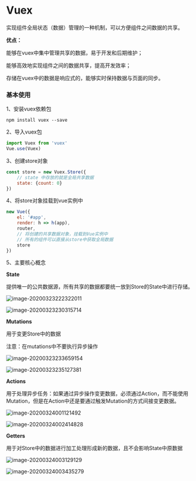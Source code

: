 # Vuex

实现组件全局状态（数据）管理的一种机制，可以方便组件之间数据的共享。

**优点：**

能够在vuex中集中管理共享的数据，易于开发和后期维护；

能够高效地实现组件之间的数据共享，提高开发效率；

存储在vuex中的数据是响应式的，能够实时保持数据与页面的同步。

### 基本使用

1、安装vuex依赖包

```shell
npm install vuex --save
```

2、导入vuex包

```javascript
import Vuex from 'vuex'
Vue.use(Vuex)
```

3、创建store对象

```javascript
const store = new Vuex.Store({
	// state 中存放的就是全局共享数据
	state: {count: 0}
})
```

4、将store对象挂载到vue实例中

```javascript
new Vue({
	el: '#app',
    render: h => h(app),
	router,
    // 将创建的共享数据对象，挂载到Vue实例中
    // 所有的组件可以直接从store中获取全局数据
    store
})
```

5、主要核心概念

**State** 

提供唯一的公共数据源，所有共享的数据都要统一放到Store的State中进行存储。

![image-20200323222322011](C:\Users\15740\AppData\Roaming\Typora\typora-user-images\image-20200323222322011.png)

![image-20200323230315714](C:\Users\15740\AppData\Roaming\Typora\typora-user-images\image-20200323230315714.png)

**Mutations**

用于变更Store中的数据

注意：在mutations中不要执行异步操作

![image-20200323233659154](C:\Users\15740\AppData\Roaming\Typora\typora-user-images\image-20200323233659154.png)

![image-20200323235127381](C:\Users\15740\AppData\Roaming\Typora\typora-user-images\image-20200323235127381.png)

**Actions**

用于处理异步任务：如果通过异步操作变更数据，必须通过Action，而不能使用Mutation，但是在Action中还是要通过触发Mutation的方式间接变更数据。

![image-20200324001121492](C:\Users\15740\AppData\Roaming\Typora\typora-user-images\image-20200324001121492.png)

![image-20200324002414828](C:\Users\15740\AppData\Roaming\Typora\typora-user-images\image-20200324002414828.png)

**Getters**

用于对Store中的数据进行加工处理形成新的数据，且不会影响State中原数据

![image-20200324003129129](C:\Users\15740\AppData\Roaming\Typora\typora-user-images\image-20200324003129129.png)

![image-20200324003435279](C:\Users\15740\AppData\Roaming\Typora\typora-user-images\image-20200324003435279.png)














